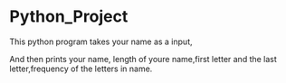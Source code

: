 # Python_Project

This python program takes your name as a input,

And then prints your name, length of youre name,first letter and the last letter,frequency of the letters in name.
